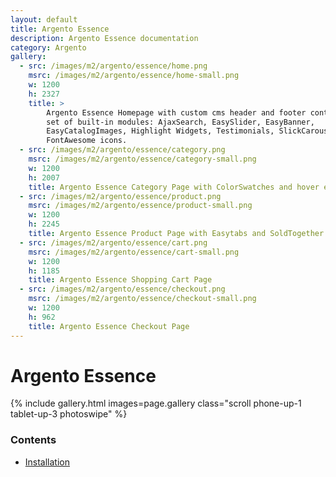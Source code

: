 ```yaml
---
layout: default
title: Argento Essence
description: Argento Essence documentation
category: Argento
gallery:
  - src: /images/m2/argento/essence/home.png
    msrc: /images/m2/argento/essence/home-small.png
    w: 1200
    h: 2327
    title: >
        Argento Essence Homepage with custom cms header and footer content and
        set of built-in modules: AjaxSearch, EasySlider, EasyBanner,
        EasyCatalogImages, Highlight Widgets, Testimonials, SlickCarousel,
        FontAwesome icons.
  - src: /images/m2/argento/essence/category.png
    msrc: /images/m2/argento/essence/category-small.png
    w: 1200
    h: 2007
    title: Argento Essence Category Page with ColorSwatches and hover effect
  - src: /images/m2/argento/essence/product.png
    msrc: /images/m2/argento/essence/product-small.png
    w: 1200
    h: 2245
    title: Argento Essence Product Page with Easytabs and SoldTogether modules
  - src: /images/m2/argento/essence/cart.png
    msrc: /images/m2/argento/essence/cart-small.png
    w: 1200
    h: 1185
    title: Argento Essence Shopping Cart Page
  - src: /images/m2/argento/essence/checkout.png
    msrc: /images/m2/argento/essence/checkout-small.png
    w: 1200
    h: 962
    title: Argento Essence Checkout Page
---
```


# Argento Essence

{% include gallery.html images=page.gallery class="scroll phone-up-1 tablet-up-3 photoswipe" %}

### Contents

- [Installation](/m2/argento/installation/)
